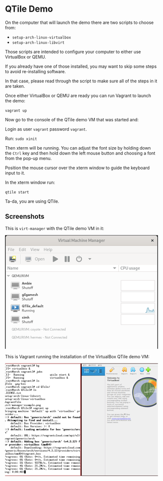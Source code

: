 # QTile Demo

On the computer that will launch the demo there are two scripts to choose from:
* `setup-arch-linux-virtualbox`
* `setup-arch-linux-libvirt`

Those scripts are intended to configure your computer to either use VirtualBox or QEMU.

If you already have one of those installed, you may want to skip some steps to avoid re-installing software.

In that case, please read through the script to make sure all of the steps in it are taken.

Once either VirtualBox or QEMU are ready you can run Vagrant to launch the demo:

`vagrant up`

Now go to the console of the QTile demo VM that was started and:

Login as user `vagrant` password `vagrant`.

Run: `sudo xinit`

Then xterm will be running.  You can adjust the font size by holding down the `Ctrl` key and then hold down the left mouse button and choosing a font from the pop-up menu.

Position the mouse cursor over the xterm window to guide the keyboard input to it.

In the xterm window run:

`qtile start`

Ta-da, you are using QTile.

## Screenshots

This is `virt-manager` with the QTile demo VM in it:

![screenshot showing virt-manager with the QTile demo VM in it](virt-manager-example.png)

This is Vagrant running the installation of the VirtualBox QTile demo VM:

![screenshot Vagrant running the installation of the VirtualBox QTile demo VM](virtualbox-example.png)
